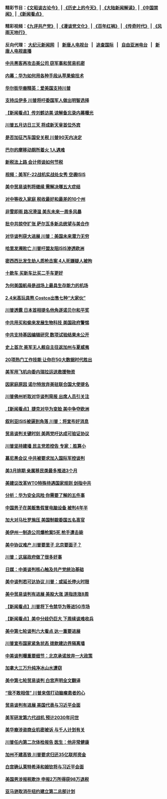 #### 精彩节目：[《文昭谈古论今》](http://45.76.220.221/wenzhao) | [《历史上的今天》](http://45.76.220.221/today-in-history) | [《大陆新闻解读》](http://45.76.220.221/ntdtv-comedy) | [《中国禁闻》](http://45.76.220.221/ntdtv-news) | [《新闻看点》](http://45.76.220.221/news-insight) 

 #### 精彩视频：[《九评共产党》](http://45.76.220.221:10000/videos/jiuping) | [《漫谈党文化》](http://45.76.220.221:10000/videos/mtdwh) | [《百年红祸》](http://45.76.220.221:10000/videos/bnhh) | [《传奇时代》](http://45.76.220.221:10000/videos/legend) | [《风雨天地行》](http://45.76.220.221:10000/videos/fytdx) 

 #### 反向代理： [大纪元新闻网](http://45.76.220.221:10080/) &nbsp;&nbsp;|&nbsp;&nbsp; [新唐人电视台](http://45.76.220.221:8000/) &nbsp;&nbsp;|&nbsp;&nbsp; [追查国际](http://45.76.220.221:10010/) &nbsp;&nbsp;|&nbsp;&nbsp; [自由亚洲电台](http://45.76.220.221:9800/) &nbsp;&nbsp;|&nbsp;&nbsp; [新唐人电视直播](http://45.76.220.221/) 

#### [中共黑客再攻击美公司 窃军事和贸易机密](../pages/nsc412/n11053773.md?t=02190037) 

#### [内幕：华为如何用各种手段从苹果偷技术](../pages/nsc412/n11053887.md?t=02190037) 

#### [华尔街华裔精英：爱美国支持川普](../pages/nsc412/n11052311.md?t=02190037) 

#### [支持瓜伊多 川普将吁委国军人做出明智选择](../pages/nsc412/n11053753.md?t=02190037) 

#### [【新闻看点】传刘鹤访美 谅解备忘录内幕曝光](../pages/nsc412/n11053719.md?t=02190037) 

#### [川普五月访日三天 将成新天皇首位外宾](../pages/nsc412/n11053602.md?t=02190037) 

#### [是否加征汽车国安关税 川普90天内决定](../pages/nsc412/n11053484.md?t=02190037) 

#### [巴尔的摩移动厕所着火 1人遇难](../pages/nsc412/n11053000.md?t=02190037) 

#### [新税法上路 会计师谈如何节税](../pages/nsc412/n11052303.md?t=02190037) 

#### [视频：美军F-22战机实战处女秀 空袭ISIS](../pages/nsc412/n11052813.md?t=02190037) 

#### [美中贸易谈判将继续 需解决哪五大症结](../pages/nsc412/n11052353.md?t=02190037) 

#### [对中等收入家庭 税收最好和最差的10个州](../pages/nsc412/n11045184.md?t=02190037) 

#### [非雪即雨 路况滑湿 美东未来一周多风暴](../pages/nsc412/n11051683.md?t=02190037) 

#### [批中共掠夺扩张 萨尔瓦多新总统望与美合作](../pages/nsc412/n11050003.md?t=02190037) 

#### [对华谈判获大进展 川普：美国未来潜力无穷](../pages/nsc412/n11051330.md?t=02190037) 

#### [哈里发濒败亡 川普吁盟友阻ISIS渗透欧洲](../pages/nsc412/n11051146.md?t=02190037) 

#### [密西西比发生劫人质枪击案 4人死嫌疑人被拘](../pages/nsc412/n11051009.md?t=02190037) 

#### [十款车 买新车比买二手车更好](../pages/nsc412/n11045292.md?t=02190037) 

#### [为何美国航母是战场上最具生存能力的机场](../pages/nsc412/n11045305.md?t=02190037) 

#### [2.4米高玩具熊 Costco出售七种“大家伙”](../pages/nsc412/n11050021.md?t=02190037) 

#### [川普透露 日本首相提名他角逐诺贝尔和平奖](../pages/nsc412/n11050913.md?t=02190037) 

#### [中共用买和偷来发展生物科技 美国政府警惕](../pages/nsc412/n11050574.md?t=02190037) 

#### [中共支持基因编辑研究 数项试验结果未公开](../pages/nsc412/n11050101.md?t=02190037) 

#### [史上首次 美军无人舰自主往返加州与夏威夷](../pages/nsc412/n11050688.md?t=02190037) 

#### [20项热门工作技能 让你在5G大数据时代胜出](../pages/nsc412/n11045079.md?t=02190037) 

#### [美军用飞机向委内瑞拉运送救援物资](../pages/nsc412/n11050578.md?t=02190037) 

#### [因家庭原因 诺尔特放弃美驻联合国大使提名](../pages/nsc412/n11050471.md?t=02190037) 

#### [川普佛州听取对华谈判简报 出席人员引关注](../pages/nsc412/n11050138.md?t=02190037) 

#### [【新闻看点】捷克对华为变脸 美中争夺欧洲](../pages/nsc412/n11050059.md?t=02190037) 

#### [叙利亚ISIS被逼到角落 川普：将宣布好消息](../pages/nsc412/n11050169.md?t=02190037) 

#### [贸易谈判关键时刻 美两党吁达成可验证协议](../pages/nsc412/n11050128.md?t=02190037) 

#### [川普坚持建墙 民主党若控告 专家：胜算小](../pages/nsc412/n11050057.md?t=02190037) 

#### [慕尼黑会议 中共被要求加入国际军控谈判](../pages/nsc412/n11049858.md?t=02190037) 

#### [美3月排期 亲属移民类最多推进3个月](../pages/nsc412/n11049714.md?t=02190037) 

#### [美建议改革WTO特殊待遇国家规则 剑指中共](../pages/nsc412/n11049527.md?t=02190037) 

#### [分析：华为安全风险 你需要了解的五件事](../pages/nsc412/n11038295.md?t=02190037) 

#### [中国男子在美贩售假冒电脑设备 被判4年半](../pages/nsc412/n11048974.md?t=02190037) 

#### [加大对马杜罗施压 美国制裁委国五名高官](../pages/nsc412/n11048312.md?t=02190037) 

#### [美伊州一制造公司爆枪案5死 枪手遭击毙](../pages/nsc412/n11048272.md?t=02190037) 

#### [美中协议难产 川普要里子 北京要面子？](../pages/nsc412/n11047839.md?t=02190037) 

#### [川普：这届政府做了很多好事](../pages/nsc412/n11048466.md?t=02190037) 

#### [日媒：中美谈判核心触及共产党统治基础](../pages/nsc412/n11048165.md?t=02190037) 

#### [美中谈判若可达协议 川普：或延长停火时限](../pages/nsc412/n11047939.md?t=02190037) 

#### [美中贸易谈判有进展 美股大涨 道指连涨8周](../pages/nsc412/n11048322.md?t=02190037) 

#### [【新闻看点】川普将下令禁华为等进5G市场](../pages/nsc412/n11047972.md?t=02190037) 

#### [【新闻看点】美中分歧仍巨大 下周续谈难收兵](../pages/nsc412/n11047702.md?t=02190037) 

#### [美中第七轮谈判六大看点 达一重要进展](../pages/nsc412/n11047982.md?t=02190037) 

#### [川普宣布国家紧急状态 拨款建边界隔离墙](../pages/nsc412/n11048032.md?t=02190037) 

#### [中美谈判曝重要细节：北京承诺放弃一大政策](../pages/nsc412/n11047582.md?t=02190037) 

#### [加拿大三万升纯净冰山水遭窃](../pages/nsc412/n11047654.md?t=02190037) 

#### [美中第七轮贸易谈判 白宫声明全文翻译](../pages/nsc412/n11047539.md?t=02190037) 

#### [“我不敢相信” 川普来信打动脑瘤患者的心](../pages/nsc412/n11047266.md?t=02190037) 

#### [贸易谈判有进展 美国代表与习近平会面](../pages/nsc412/n11046943.md?t=02190037) 

#### [美军研发第六代战机 预计2030年问世](../pages/nsc412/n11046853.md?t=02190037) 

#### [美华裔涉盗商业机密被诉 与千人计划有关](../pages/nsc412/n11045838.md?t=02190037) 

#### [川普任内第二次体检报告 医生：他非常健康](../pages/nsc412/n11046580.md?t=02190037) 

#### [加州不建高铁 川普要求归还35亿联邦资金](../pages/nsc412/n11045524.md?t=02190037) 

#### [白宫确认莱特希泽和姆钦将与习近平会面](../pages/nsc412/n11045630.md?t=02190037) 

#### [美国男涉报税欺诈 申报2万所得获98万退税](../pages/nsc412/n11045874.md?t=02190037) 

#### [亚马逊取消在纽约建立第二总部计划](../pages/nsc412/n11045436.md?t=02190037) 

